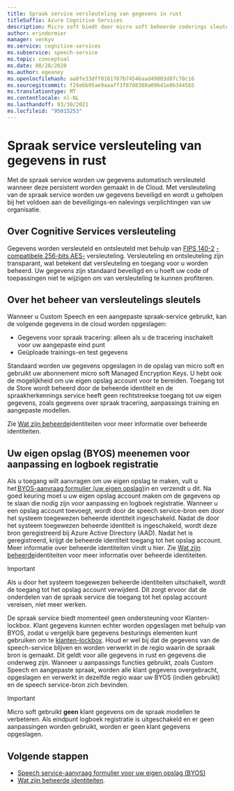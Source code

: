 ```yaml
---
title: Spraak service versleuteling van gegevens in rust
titleSuffix: Azure Cognitive Services
description: Micro soft biedt door micro soft beheerde coderings sleutels en kunt u ook uw Cognitive Services-abonnementen beheren met uw eigen sleutels, met de naam door de klant beheerde sleutels (CMK). In dit artikel wordt Inge gaan op de gegevens versleuteling in rust voor de speech service.
author: erindormier
manager: venkyv
ms.service: cognitive-services
ms.subservice: speech-service
ms.topic: conceptual
ms.date: 08/28/2020
ms.author: egeaney
ms.openlocfilehash: aa0fe33dff0161767b74546aad49003d8fc70c16
ms.sourcegitcommit: f28ebb95ae9aaaff3f87d8388a09b41e0b3445b5
ms.translationtype: MT
ms.contentlocale: nl-NL
ms.lasthandoff: 03/30/2021
ms.locfileid: "95015253"
---
```

# <a name="speech-service-encryption-of-data-at-rest"></a>Spraak service versleuteling van gegevens in rust

Met de spraak service worden uw gegevens automatisch versleuteld wanneer deze persistent worden gemaakt in de Cloud. Met versleuteling van de spraak service worden uw gegevens beveiligd en wordt u geholpen bij het voldoen aan de beveiligings-en nalevings verplichtingen van uw organisatie.

## <a name="about-cognitive-services-encryption"></a>Over Cognitive Services versleuteling

Gegevens worden versleuteld en ontsleuteld met behulp van [FIPS 140-2](https://en.wikipedia.org/wiki/FIPS_140-2) [-compatibele 256-bits AES-](https://en.wikipedia.org/wiki/Advanced_Encryption_Standard) versleuteling. Versleuteling en ontsleuteling zijn transparant, wat betekent dat versleuteling en toegang voor u worden beheerd. Uw gegevens zijn standaard beveiligd en u hoeft uw code of toepassingen niet te wijzigen om van versleuteling te kunnen profiteren.

## <a name="about-encryption-key-management"></a>Over het beheer van versleutelings sleutels

Wanneer u Custom Speech en een aangepaste spraak-service gebruikt, kan de volgende gegevens in de cloud worden opgeslagen:  

* Gegevens voor spraak tracering: alleen als u de tracering inschakelt voor uw aangepaste eind punt
* Geüploade trainings-en test gegevens

Standaard worden uw gegevens opgeslagen in de opslag van micro soft en gebruikt uw abonnement micro soft Managed Encryption Keys. U hebt ook de mogelijkheid om uw eigen opslag account voor te bereiden. Toegang tot de Store wordt beheerd door de beheerde identiteit en de spraakherkennings service heeft geen rechtstreekse toegang tot uw eigen gegevens, zoals gegevens over spraak tracering, aanpassings training en aangepaste modellen.

Zie [Wat zijn beheerde](../../active-directory/managed-identities-azure-resources/overview.md)identiteiten voor meer informatie over beheerde identiteiten.

## <a name="bring-your-own-storage-byos-for-customization-and-logging"></a>Uw eigen opslag (BYOS) meenemen voor aanpassing en logboek registratie

Als u toegang wilt aanvragen om uw eigen opslag te maken, vult u het [BYOS-aanvraag formulier (uw eigen opslag)](https://aka.ms/cogsvc-cmk)in en verzendt u dit. Na goed keuring moet u uw eigen opslag account maken om de gegevens op te slaan die nodig zijn voor aanpassing en logboek registratie. Wanneer u een opslag account toevoegt, wordt door de speech service-bron een door het systeem toegewezen beheerde identiteit ingeschakeld. Nadat de door het systeem toegewezen beheerde identiteit is ingeschakeld, wordt deze bron geregistreerd bij Azure Active Directory (AAD). Nadat het is geregistreerd, krijgt de beheerde identiteit toegang tot het opslag account. Meer informatie over beheerde identiteiten vindt u hier. Zie [Wat zijn beheerde](../../active-directory/managed-identities-azure-resources/overview.md)identiteiten voor meer informatie over beheerde identiteiten.

> [!IMPORTANT]
> Als u door het systeem toegewezen beheerde identiteiten uitschakelt, wordt de toegang tot het opslag account verwijderd. Dit zorgt ervoor dat de onderdelen van de spraak service die toegang tot het opslag account vereisen, niet meer werken.  

De spraak service biedt momenteel geen ondersteuning voor Klanten-lockbox. Klant gegevens kunnen echter worden opgeslagen met behulp van BYOS, zodat u vergelijk bare gegevens besturings elementen kunt gebruiken om te [klanten-lockbox](../../security/fundamentals/customer-lockbox-overview.md). Houd er wel bij dat de gegevens van de speech-service blijven en worden verwerkt in de regio waarin de spraak bron is gemaakt. Dit geldt voor alle gegevens in rust en gegevens die onderweg zijn. Wanneer u aanpassings functies gebruikt, zoals Custom Speech en aangepaste spraak, worden alle klant gegevens overgebracht, opgeslagen en verwerkt in dezelfde regio waar uw BYOS (indien gebruikt) en de speech service-bron zich bevinden.

> [!IMPORTANT]
> Micro soft gebruikt **geen** klant gegevens om de spraak modellen te verbeteren. Als eindpunt logboek registratie is uitgeschakeld en er geen aanpassingen worden gebruikt, worden er geen klant gegevens opgeslagen. 

## <a name="next-steps"></a>Volgende stappen

* [Speech service-aanvraag formulier voor uw eigen opslag (BYOS)](https://aka.ms/cogsvc-cmk)
* [Wat zijn beheerde identiteiten](../../active-directory/managed-identities-azure-resources/overview.md).